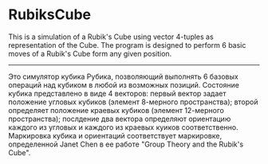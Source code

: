 # RubiksCube
This is a simulation of a Rubik's Cube using vector 4-tuples as representation of the Cube. 
The program is designed to perform 6 basic moves of a Rubik's Cube form any given position.

-----------

Это симулятор кубика Рубика, позволяющий выполнять 6 базовых операций над кубиком в любой из возможных позиций.
Состояние кубика представлено в виде 4 векторов: первый вектор задает положение угловых кубиков (элемент 8-мерного 
пространства); второй определяет положение краевых кубиков (элемент 12-мерного пространства); послдение два вектора 
определяют ориентацию каждого из угловых и каждого из краевых куиков соответственно. Маркировка кубика и ориентаций
соответствует маркировке, определенной Janet Chen в ее работе "Group Theory and the Rubik's Cube".
